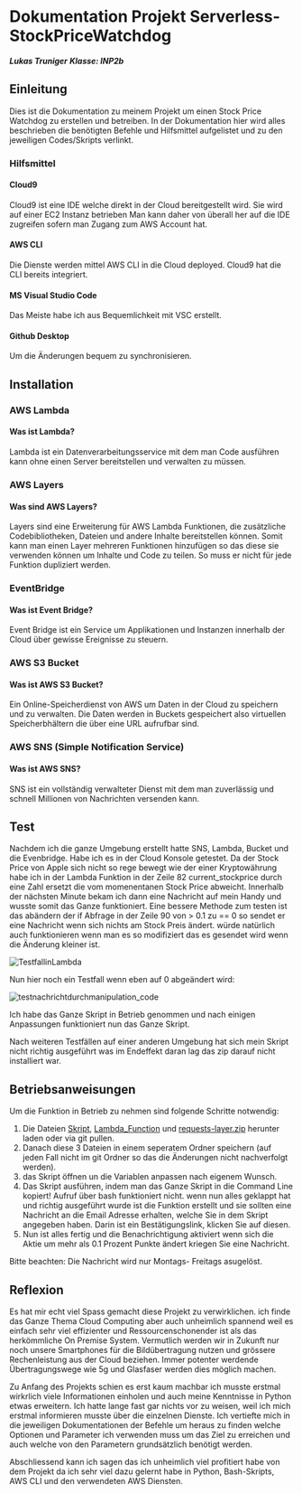 
# Dokumentation Projekt Serverless-StockPriceWatchdog

 ***Lukas Truniger***
***Klasse: INP2b***
## Einleitung

Dies ist die Dokumentation zu meinem Projekt um einen Stock Price Watchdog zu erstellen und betreiben. 
In der Dokumentation hier wird alles beschrieben die benötigten Befehle und Hilfsmittel aufgelistet
und zu den jeweiligen Codes/Skripts verlinkt.

### Hilfsmittel
#### Cloud9
Cloud9 ist eine IDE welche direkt in der Cloud bereitgestellt wird. Sie wird auf einer EC2 Instanz betrieben
Man kann daher von überall her auf die IDE zugreifen sofern man Zugang zum AWS Account hat.

#### AWS CLI
Die Dienste werden mittel AWS CLI in die Cloud deployed. Cloud9 hat die CLI bereits integriert.

#### MS Visual Studio Code
Das Meiste habe ich aus Bequemlichkeit mit VSC erstellt.

#### Github Desktop

Um die Änderungen bequem zu synchronisieren.

## Installation

### AWS Lambda

#### Was ist Lambda?

Lambda ist ein Datenverarbeitungsservice mit dem man Code ausführen kann ohne einen Server bereitstellen und verwalten zu müssen.

### AWS Layers
#### Was sind AWS Layers?

Layers sind eine Erweiterung für AWS Lambda Funktionen, die zusätzliche Codebibliotheken, Dateien und andere Inhalte bereitstellen können.
Somit kann man einen Layer mehreren Funktionen hinzufügen so das diese sie verwenden können um Inhalte und Code zu teilen. So muss er nicht für jede Funktion dupliziert werden.

### EventBridge
#### Was ist Event Bridge?

Event Bridge ist ein Service um Applikationen und Instanzen innerhalb der Cloud über gewisse Ereignisse zu steuern.

### AWS S3 Bucket

#### Was ist AWS S3 Bucket?

Ein Online-Speicherdienst von AWS um Daten in der Cloud zu speichern und zu verwalten. Die Daten werden in Buckets gespeichert also virtuellen Speicherbhältern die über eine URL aufrufbar sind.


### AWS SNS (Simple Notification Service)

#### Was ist AWS SNS?
SNS ist ein vollständig verwalteter Dienst mit dem man zuverlässig und schnell Millionen von Nachrichten versenden kann.

## Test

Nachdem ich die ganze Umgebung erstellt hatte SNS, Lambda, Bucket und die Evenbridge. Habe ich es in der Cloud Konsole getestet. 
Da der Stock Price von Apple sich nicht so rege bewegt wie der einer Kryptowährung habe ich in der Lambda Funktion in der Zeile 82 current_stockprice durch eine Zahl ersetzt die vom momenentanen Stock Price abweicht. Innerhalb der nächsten Minute bekam ich dann eine Nachricht auf mein Handy und wusste somit das Ganze funktioniert.
Eine bessere Methode zum testen ist das abändern der if Abfrage in der Zeile 90 von > 0.1 zu == 0 so sendet er eine Nachricht wenn sich nichts am Stock Preis ändert. würde natürlich auch funktionieren wenn man es so modifiziert das es gesendet wird wenn die Änderung kleiner ist.

![TestfallinLambda](https://res.cloudinary.com/dx2sgwe9o/image/upload/v1671701056/Projekte/Projekt%20SSPW%20M346/Testfall_f%C3%BCr_Nachricht_ew8zn6.png)

Nun hier noch ein Testfall wenn eben auf 0 abgeändert wird:

![testnachrichtdurchmanipulation_code](https://res.cloudinary.com/dx2sgwe9o/image/upload/v1671702246/Projekte/Projekt%20SSPW%20M346/testfall_auf0.0_ge%C3%A4ndert_xsoi1o.png)

Ich habe das Ganze Skript in Betrieb genommen und nach einigen Anpassungen funktioniert nun das Ganze Skript.

Nach weiteren Testfällen auf einer anderen Umgebung hat sich mein Skript nicht richtig ausgeführt was im Endeffekt daran lag das zip darauf nicht installiert war.

## Betriebsanweisungen
Um die Funktion in Betrieb zu nehmen sind folgende Schritte notwendig:
1. Die Dateien [Skript](https://github.com/Luckystrike612/M346-Projekt-SSPW/blob/97333a3e35a2dfcd46dc1b7ddc19d61cedf3f3ab/Konfigurationsdateien/Skript), [Lambda_Function](https://github.com/Luckystrike612/M346-Projekt-SSPW/blob/97333a3e35a2dfcd46dc1b7ddc19d61cedf3f3ab/Konfigurationsdateien/Lambda_Function.py) und [requests-layer.zip](https://github.com/Luckystrike612/M346-Projekt-SSPW/blob/97333a3e35a2dfcd46dc1b7ddc19d61cedf3f3ab/Konfigurationsdateien/requests-layer.zip) herunter laden oder via git pullen.
2. Danach diese 3 Dateien in einem seperatem Ordner speichern (auf jeden Fall nicht im git Ordner so das die Änderungen nicht nachverfolgt werden).
3. das Skript öffnen un die Variablen anpassen nach eigenem Wunsch.
4. Das Skript ausführen, indem man das Ganze Skript in die Command Line kopiert! Aufruf über bash funktioniert nicht. wenn nun alles geklappt hat und richtig ausgeführt wurde ist die Funktion erstellt und sie sollten eine Nachricht an die Email Adresse erhalten, welche Sie in dem Skript angegeben haben. Darin ist ein Bestätigungslink, klicken Sie auf diesen.
5. Nun ist alles fertig und die Benachrichtigung aktiviert wenn sich die Aktie um mehr als 0.1 Prozent Punkte ändert kriegen Sie eine Nachricht.

Bitte beachten: Die Nachricht wird nur Montags- Freitags asugelöst.  


## Reflexion

Es hat mir echt viel Spass gemacht diese Projekt zu verwirklichen. ich finde das Ganze Thema Cloud Computing aber auch unheimlich spannend weil es einfach sehr viel effizienter und Ressourcenschonender ist als das herkömmliche On Premise System. Vermutlich werden wir in Zukunft nur noch unsere Smartphones für die Bildübertragung nutzen und grössere Rechenleistung aus der Cloud beziehen. Immer potenter werdende Übertragungswege wie 5g und Glasfaser werden dies möglich machen.

Zu Anfang des Projekts schien es erst kaum machbar ich musste erstmal wirkrlich viele Informationen einholen und auch meine Kenntnisse in Python etwas erweitern. Ich hatte lange fast gar nichts vor zu weisen, weil ich mich erstmal informieren musste über die einzelnen Dienste. Ich vertiefte mich in die jeweiligen Dokumentationen der Befehle um heraus zu finden welche Optionen und Parameter ich verwenden muss um das Ziel zu erreichen und auch welche von den Parametern grundsätzlich benötigt werden. 

Abschliessend kann ich sagen das ich unheimlich viel profitiert habe von dem Projekt da ich sehr viel dazu gelernt habe in Python, Bash-Skripts, AWS CLI und den verwendeten AWS Diensten. 
